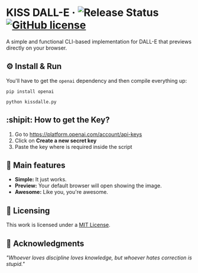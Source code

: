 # KISS DALL-E &middot; ![Release Status](https://img.shields.io/badge/release-v1.0.0-green) [![GitHub license](https://img.shields.io/badge/license-MIT-blue.svg)](LICENSE)
A simple and functional CLI-based implementation for DALL-E that previews directly on your browser.

## :gear: Install & Run
You'll have to get the `openai` dependency and then compile everything up:

```
pip install openai

python kissdalle.py
```

## :shipit: How to get the Key?

1. Go to https://platform.openai.com/account/api-keys
2. Click on **Create a new secret key**
3. Paste the key where is required inside the script

## :star2: Main features
* **Simple:** It just works.
* **Preview:** Your default browser will open showing the image.
* **Awesome:** Like you, you're awesome.

## :scroll: Licensing
<a rel="license" href="https://mit-license.org/"></a>This work is licensed under a <a rel="license" href="https://mit-license.org/">MIT License</a>.

## :brain: Acknowledgments

*"Whoever loves discipline loves knowledge, but whoever hates correction is stupid."*